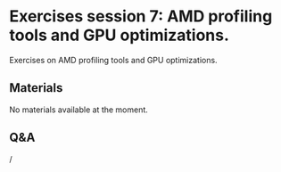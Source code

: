 # Exercises session 7: AMD profiling tools and GPU optimizations.

Exercises on AMD profiling tools and GPU optimizations.


## Materials

No materials available at the moment.

<!--
-   [Basic examples](https://hackmd.io/@sfantao/lumi-training-oslo2024-basic-examples)

    Local copy as as [HTML file](https://462000265.lumidata.eu/paow-20251022/files/LUMI-paow-20251022-basic-examples.html)[^1]
    or as as [MHTML file](https://462000265.lumidata.eu/paow-20251022/files/LUMI-paow-20251022-basic-examples.mhtml)[^2]

-   [Advanced Omnitrace examples](https://hackmd.io/@sfantao/lumi-training-oslo2024-advanced-omnitrace)

    Local copy as as [HTML file](https://462000265.lumidata.eu/paow-20251022/files/LUMI-paow-20251022-advanced-omnitrace-examples.html)[^1]
    or as as [MHTML file](https://462000265.lumidata.eu/paow-20251022/files/LUMI-paow-20251022-advanced-omnitrace-examples.mhtml)[^2]

[^1]: Single-page HTML with embedded figures, but some layout issues.

[^2]: Supported by several Chromium-based browsers, but currently due 
to the way the pages are served, the page will be downloaded.
-->

## Q&A

/

